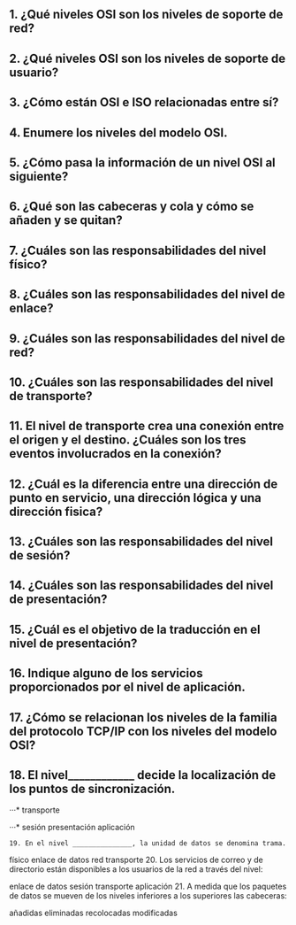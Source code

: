## 1. ¿Qué niveles OSI son los niveles de soporte de red? 
## 2. ¿Qué niveles OSI son los niveles de soporte de usuario? 
## 3. ¿Cómo están OSI e ISO relacionadas entre sí? 
## 4. Enumere los niveles del modelo OSI. 
## 5. ¿Cómo pasa la información de un nivel OSI al siguiente? 
## 6. ¿Qué son las cabeceras y cola y cómo se añaden y se quitan? 
## 7. ¿Cuáles son las responsabilidades del nivel físico? 
## 8. ¿Cuáles son las responsabilidades del nivel de enlace? 
## 9. ¿Cuáles son las responsabilidades del nivel de red? 
## 10. ¿Cuáles son las responsabilidades del nivel de transporte? 
## 11. El nivel de transporte crea una conexión entre el origen y el destino. ¿Cuáles son los tres eventos involucrados en la conexión? 
## 12. ¿Cuál es la diferencia entre una dirección de punto en servicio, una dirección lógica y una dirección fisica? 
## 13. ¿Cuáles son las responsabilidades del nivel de sesión? 
## 14. ¿Cuáles son las responsabilidades del nivel de presentación? 
## 15. ¿Cuál es el objetivo de la traducción en el nivel de presentación? 
## 16. Indique alguno de los servicios proporcionados por el nivel de aplicación. 
## 17. ¿Cómo se relacionan los niveles de la familia del protocolo TCP/IP con los niveles del modelo OSI?
## 18. El nivel____________ decide la localización de los puntos de sincronización.

···* transporte

···* sesión
presentación
aplicación

    19. En el nivel _______________, la unidad de datos se denomina trama.

físico
enlace de datos
red
transporte
     20. Los servicios de correo y de directorio están disponibles a los usuarios de la red a través del nivel:

enlace de datos
sesión
transporte
aplicación
     21. A medida que los paquetes de datos se mueven  de los niveles inferiores a los superiores las cabeceras:

añadidas
eliminadas
recolocadas
modificadas
